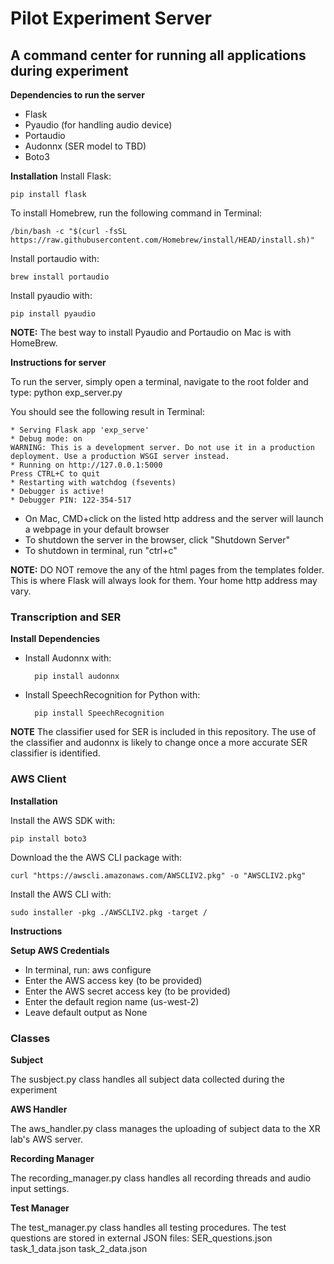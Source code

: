 # Pilot Experiment Server

## A command center for running all applications during experiment

**Dependencies to run the server**
* Flask
* Pyaudio (for handling audio device)
* Portaudio 
* Audonnx (SER model to TBD)
* Boto3

**Installation**
Install Flask: 

    pip install flask
To install Homebrew, run the following command in Terminal:

    /bin/bash -c "$(curl -fsSL https://raw.githubusercontent.com/Homebrew/install/HEAD/install.sh)"
Install portaudio with:

    brew install portaudio
Install pyaudio with:

    pip install pyaudio

**NOTE:** The best way to install Pyaudio and Portaudio on Mac is with HomeBrew. 

**Instructions for server**

To run the server, simply open a terminal, navigate to the root folder and type:
python exp_server.py

You should see the following result in Terminal: 
 
    * Serving Flask app 'exp_serve'
    * Debug mode: on
    WARNING: This is a development server. Do not use it in a production deployment. Use a production WSGI server instead.
    * Running on http://127.0.0.1:5000
    Press CTRL+C to quit
    * Restarting with watchdog (fsevents)
    * Debugger is active!
    * Debugger PIN: 122-354-517

* On Mac, CMD+click on the listed http address and the server will launch a webpage in your default browser
* To shutdown the server in the browser, click "Shutdown Server"
* To shutdown in terminal, run "ctrl+c"

**NOTE:** DO NOT remove the any of the html pages from the templates folder. This is where Flask will always look for them. Your home http address may vary.


### Transcription and SER

**Install Dependencies**

* Install Audonnx with:

        pip install audonnx

* Install SpeechRecognition for Python with: 

        pip install SpeechRecognition


**NOTE** The classifier used for SER is included in this repository. The use of the classifier and audonnx is likely to change once a more accurate SER classifier is identified.


### AWS Client 
**Installation**

Install the AWS SDK with: 

    pip install boto3

Download the the AWS CLI package with: 

    curl "https://awscli.amazonaws.com/AWSCLIV2.pkg" -o "AWSCLIV2.pkg"

Install the AWS CLI with: 

    sudo installer -pkg ./AWSCLIV2.pkg -target /

**Instructions**

**Setup AWS Credentials**

* In terminal, run: aws configure
* Enter the AWS access key (to be provided)
* Enter the AWS secret access key (to be provided)
* Enter the default region name (us-west-2)
* Leave default output as None


### Classes

**Subject**

The susbject.py class handles all subject data collected during the experiment

**AWS Handler**

The aws_handler.py class manages the uploading of subject data to the XR lab's AWS server.

**Recording Manager**

The recording_manager.py class handles all recording threads and audio input settings.

**Test Manager**

The test_manager.py class handles all testing procedures. The test questions are stored in external JSON files:
    SER_questions.json
    task_1_data.json
    task_2_data.json